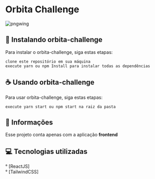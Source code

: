 # Orbita Challenge

<img src="https://w7.pngwing.com/pngs/155/428/png-transparent-geocentric-orbit-solar-system-free-orbit-s-text-solar-system-orbit.png" alt="pngwing">

## 🚀 Instalando orbita-challenge

Para instalar o orbita-challenge, siga estas etapas:

```
clone este repositório em sua máquina
execute yarn ou npm Install para instalar todas as dependências
```

## ☕ Usando orbita-challenge

Para usar orbita-challenge, siga estas etapas:

```
execute yarn start ou npm start na raiz da pasta
```

## 📝 Informações

Esse projeto conta apenas com a aplicação **frontend**

## 💻 Tecnologias utilizadas

° [ReactJS] <br/>
° [TailwindCSS]

